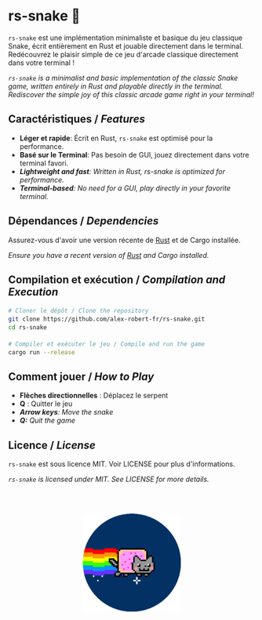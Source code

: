 # rs-snake 🐍

`rs-snake` est une implémentation minimaliste et basique du jeu classique Snake, écrit entièrement en Rust et jouable directement dans le terminal. Redécouvrez le plaisir simple de ce jeu d'arcade classique directement dans votre terminal !

*`rs-snake` is a minimalist and basic implementation of the classic Snake game, written entirely in Rust and playable directly in the terminal. Rediscover the simple joy of this classic arcade game right in your terminal!*

## Caractéristiques / *Features*

- **Léger et rapide**: Écrit en Rust, `rs-snake` est optimisé pour la performance.
- **Basé sur le Terminal**: Pas besoin de GUI, jouez directement dans votre terminal favori.
- ***Lightweight and fast**: Written in Rust, rs-snake is optimized for performance.*
- ***Terminal-based**: No need for a GUI, play directly in your favorite terminal.*

## Dépendances / *Dependencies*
Assurez-vous d'avoir une version récente de [Rust](https://www.rust-lang.org/) et de Cargo installée.

*Ensure you have a recent version of [Rust](https://www.rust-lang.org/) and Cargo installed.*

## Compilation et exécution / *Compilation and Execution*

```bash
# Cloner le dépôt / Clone the repository
git clone https://github.com/alex-robert-fr/rs-snake.git
cd rs-snake

# Compiler et exécuter le jeu / Compile and run the game
cargo run --release
```

## Comment jouer / *How to Play*

 - **Flèches directionnelles** : Déplacez le serpent
 - **Q** : Quitter le jeu
 - ***Arrow keys**: Move the snake*
 - ***Q:** Quit the game*


 ## Licence / *License*
 `rs-snake` est sous licence MIT. Voir LICENSE pour plus d'informations.

 *`rs-snake` is licensed under MIT. See LICENSE for more details.*

 <br/>
 <br/>

 <p align="center">
    <img src="./img/round-cat-space.gif" alt="Salut" height="200"/>
</p>
